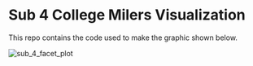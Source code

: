 # Sub 4 College Milers Visualization

This repo contains the code used to make the graphic shown below.

![sub_4_facet_plot](https://github.com/user-attachments/assets/27795040-60fe-4c1a-9077-3aa3ec2d9371)

